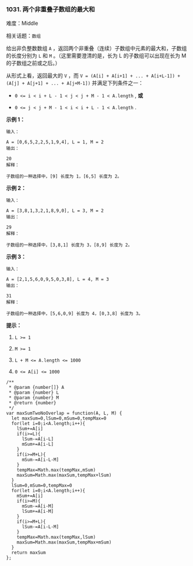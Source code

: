 ### 1031. 两个非重叠子数组的最大和

难度：Middle

相关话题：`数组`

给出非负整数数组  `A`  ，返回两个非重叠（连续）子数组中元素的最大和，子数组的长度分别为  `L`  和  `M` 。（这里需要澄清的是，长为 L 的子数组可以出现在长为 M 的子数组之前或之后。）



从形式上看，返回最大的  `V` ，而  `V = (A[i] + A[i+1] + ... + A[i+L-1]) + (A[j] + A[j+1] + ... + A[j+M-1])`  并满足下列条件之一：








* `0 <= i < i + L - 1 < j < j + M - 1 < A.length` , **或**

* `0 <= j < j + M - 1 < i < i + L - 1 < A.length` .









**示例 1：** 





```
输入：

A = [0,6,5,2,2,5,1,9,4], L = 1, M = 2
输出：

20
解释：

子数组的一种选择中，[9] 长度为 1，[6,5] 长度为 2。

```


**示例 2：** 





```
输入：

A = [3,8,1,3,2,1,8,9,0], L = 3, M = 2
输出：

29
解释：

子数组的一种选择中，[3,8,1] 长度为 3，[8,9] 长度为 2。

```


**示例 3：** 





```
输入：

A = [2,1,5,6,0,9,5,0,3,8], L = 4, M = 3
输出：

31
解释：

子数组的一种选择中，[5,6,0,9] 长度为 4，[0,3,8] 长度为 3。
```






**提示：** 




1.  `L >= 1` 

2.  `M >= 1` 

3.  `L + M <= A.length <= 1000` 

4.  `0 <= A[i] <= 1000` 






```
/**
 * @param {number[]} A
 * @param {number} L
 * @param {number} M
 * @return {number}
 */
var maxSumTwoNoOverlap = function(A, L, M) {
  let maxSum=0,lSum=0,mSum=0,tempMax=0
  for(let i=0;i<A.length;i++){
    lSum+=A[i]
    if(i>=L){
      lSum-=A[i-L]
      mSum+=A[i-L]
    }
    if(i>=M+L){
      mSum-=A[i-L-M]
    }
    tempMax=Math.max(tempMax,mSum)
    maxSum=Math.max(maxSum,tempMax+lSum)
  }
  lSum=0,mSum=0,tempMax=0
  for(let i=0;i<A.length;i++){
    mSum+=A[i]
    if(i>=M){
      mSum-=A[i-M]
      lSum+=A[i-M]
    }
    if(i>=M+L){
      lSum-=A[i-L-M]
    }
    tempMax=Math.max(tempMax,lSum)
    maxSum=Math.max(maxSum,tempMax+mSum)
  }
  return maxSum
};



```

